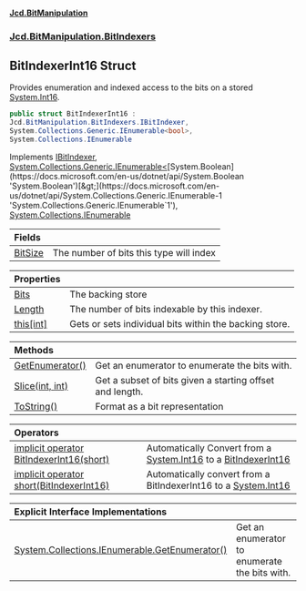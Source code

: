 #### [Jcd.BitManipulation](index.md 'index')
### [Jcd.BitManipulation.BitIndexers](Jcd.BitManipulation.BitIndexers.md 'Jcd.BitManipulation.BitIndexers')

## BitIndexerInt16 Struct

Provides enumeration and indexed access to the bits on a stored [System.Int16](https://docs.microsoft.com/en-us/dotnet/api/System.Int16 'System.Int16').

```csharp
public struct BitIndexerInt16 :
Jcd.BitManipulation.BitIndexers.IBitIndexer,
System.Collections.Generic.IEnumerable<bool>,
System.Collections.IEnumerable
```

Implements [IBitIndexer](Jcd.BitManipulation.BitIndexers.IBitIndexer.md 'Jcd.BitManipulation.BitIndexers.IBitIndexer'), [System.Collections.Generic.IEnumerable&lt;](https://docs.microsoft.com/en-us/dotnet/api/System.Collections.Generic.IEnumerable-1 'System.Collections.Generic.IEnumerable`1')[System.Boolean](https://docs.microsoft.com/en-us/dotnet/api/System.Boolean 'System.Boolean')[&gt;](https://docs.microsoft.com/en-us/dotnet/api/System.Collections.Generic.IEnumerable-1 'System.Collections.Generic.IEnumerable`1'), [System.Collections.IEnumerable](https://docs.microsoft.com/en-us/dotnet/api/System.Collections.IEnumerable 'System.Collections.IEnumerable')

| Fields | |
| :--- | :--- |
| [BitSize](Jcd.BitManipulation.BitIndexers.BitIndexerInt16.BitSize.md 'Jcd.BitManipulation.BitIndexers.BitIndexerInt16.BitSize') | The number of bits this type will index |

| Properties | |
| :--- | :--- |
| [Bits](Jcd.BitManipulation.BitIndexers.BitIndexerInt16.Bits.md 'Jcd.BitManipulation.BitIndexers.BitIndexerInt16.Bits') | The backing store |
| [Length](Jcd.BitManipulation.BitIndexers.BitIndexerInt16.Length.md 'Jcd.BitManipulation.BitIndexers.BitIndexerInt16.Length') | The number of bits indexable by this indexer. |
| [this[int]](Jcd.BitManipulation.BitIndexers.BitIndexerInt16.this[int].md 'Jcd.BitManipulation.BitIndexers.BitIndexerInt16.this[int]') | Gets or sets individual bits within the backing store. |

| Methods | |
| :--- | :--- |
| [GetEnumerator()](Jcd.BitManipulation.BitIndexers.BitIndexerInt16.GetEnumerator().md 'Jcd.BitManipulation.BitIndexers.BitIndexerInt16.GetEnumerator()') | Get an enumerator to enumerate the bits with. |
| [Slice(int, int)](Jcd.BitManipulation.BitIndexers.BitIndexerInt16.Slice(int,int).md 'Jcd.BitManipulation.BitIndexers.BitIndexerInt16.Slice(int, int)') | Get a subset of bits given a starting offset and length. |
| [ToString()](Jcd.BitManipulation.BitIndexers.BitIndexerInt16.ToString().md 'Jcd.BitManipulation.BitIndexers.BitIndexerInt16.ToString()') | Format as a bit representation |

| Operators | |
| :--- | :--- |
| [implicit operator BitIndexerInt16(short)](Jcd.BitManipulation.BitIndexers.BitIndexerInt16.op_ImplicitJcd.BitManipulation.BitIndexers.BitIndexerInt16(short).md 'Jcd.BitManipulation.BitIndexers.BitIndexerInt16.op_Implicit Jcd.BitManipulation.BitIndexers.BitIndexerInt16(short)') | Automatically Convert from a [System.Int16](https://docs.microsoft.com/en-us/dotnet/api/System.Int16 'System.Int16') to a [BitIndexerInt16](Jcd.BitManipulation.BitIndexers.BitIndexerInt16.md 'Jcd.BitManipulation.BitIndexers.BitIndexerInt16') |
| [implicit operator short(BitIndexerInt16)](Jcd.BitManipulation.BitIndexers.BitIndexerInt16.op_Implicitshort(Jcd.BitManipulation.BitIndexers.BitIndexerInt16).md 'Jcd.BitManipulation.BitIndexers.BitIndexerInt16.op_Implicit short(Jcd.BitManipulation.BitIndexers.BitIndexerInt16)') | Automatically convert from a BitIndexerInt16 to a [System.Int16](https://docs.microsoft.com/en-us/dotnet/api/System.Int16 'System.Int16') |

| Explicit Interface Implementations | |
| :--- | :--- |
| [System.Collections.IEnumerable.GetEnumerator()](Jcd.BitManipulation.BitIndexers.BitIndexerInt16.System.Collections.IEnumerable.GetEnumerator().md 'Jcd.BitManipulation.BitIndexers.BitIndexerInt16.System.Collections.IEnumerable.GetEnumerator()') | Get an enumerator to enumerate the bits with. |
